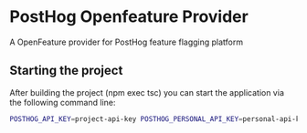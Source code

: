 # PostHog Openfeature Provider

A OpenFeature provider for PostHog feature flagging platform

## Starting the project

After building the project (npm exec tsc) you can start the application via the following command line:

```bash
POSTHOG_API_KEY=project-api-key POSTHOG_PERSONAL_API_KEY=personal-api-key npm run dev
```
